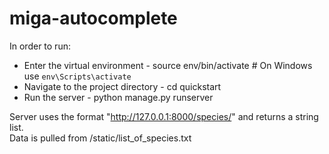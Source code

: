 # miga-autocomplete

In order to run:
  - Enter the virtual environment - source env/bin/activate  # On Windows use `env\Scripts\activate`
  - Navigate to the project directory - cd quickstart
  - Run the server - python manage.py runserver
  
Server uses the format "http://127.0.0.1:8000/species/<prefix>" and returns a string list. <br />
Data is pulled from /static/list_of_species.txt
